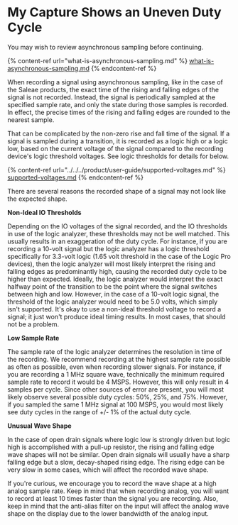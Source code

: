 # My Capture Shows an Uneven Duty Cycle

You may wish to review asynchronous sampling before continuing.

{% content-ref url="what-is-asynchronous-sampling.md" %}
[what-is-asynchronous-sampling.md](what-is-asynchronous-sampling.md)
{% endcontent-ref %}

When recording a signal using asynchronous sampling, like in the case of the Saleae products, the exact time of the rising and falling edges of the signal is not recorded. Instead, the signal is periodically sampled at the specified sample rate, and only the state during those samples is recorded. In effect, the precise times of the rising and falling edges are rounded to the nearest sample.

That can be complicated by the non-zero rise and fall time of the signal. If a signal is sampled during a transition, it is recorded as a logic high or a logic low, based on the current voltage of the signal compared to the recording device's logic threshold voltages. See logic thresholds for details for below.

{% content-ref url="../../../product/user-guide/supported-voltages.md" %}
[supported-voltages.md](../../../product/user-guide/supported-voltages.md)
{% endcontent-ref %}

There are several reasons the recorded shape of a signal may not look like the expected shape.

**Non-Ideal IO Thresholds**

Depending on the IO voltages of the signal recorded, and the IO thresholds in use of the logic analyzer, these thresholds may not be well matched. This usually results in an exaggeration of the duty cycle. For instance, if you are recording a 10-volt signal but the logic analyzer has a logic threshold specifically for 3.3-volt logic (1.65 volt threshold in the case of the Logic Pro devices), then the logic analyzer will most likely interpret the rising and falling edges as predominantly high, causing the recorded duty cycle to be higher than expected. Ideally, the logic analyzer would interpret the exact halfway point of the transition to be the point where the signal switches between high and low. However, in the case of a 10-volt logic signal, the threshold of the logic analyzer would need to be 5.0 volts, which simply isn't supported. It's okay to use a non-ideal threshold voltage to record a signal; it just won't produce ideal timing results. In most cases, that should not be a problem.

**Low Sample Rate**

The sample rate of the logic analyzer determines the resolution in time of the recording. We recommend recording at the highest sample rate possible as often as possible, even when recording slower signals. For instance, if you are recording a 1 MHz square wave, technically the minimum required sample rate to record it would be 4 MSPS. However, this will only result in 4 samples per cycle. Since other sources of error are present, you will most likely observe several possible duty cycles: 50%, 25%, and 75%. However, if you sampled the same 1 MHz signal at 100 MSPS, you would most likely see duty cycles in the range of +/- 1% of the actual duty cycle.

**Unusual Wave Shape**

In the case of open drain signals where logic low is strongly driven but logic high is accomplished with a pull-up resistor, the rising and falling edge wave shapes will not be similar. Open drain signals will usually have a sharp falling edge but a slow, decay-shaped rising edge. The rising edge can be very slow in some cases, which will affect the recorded wave shape.

If you're curious, we encourage you to record the wave shape at a high analog sample rate. Keep in mind that when recording analog, you will want to record at least 10 times faster than the signal you are recording. Also, keep in mind that the anti-alias filter on the input will affect the analog wave shape on the display due to the lower bandwidth of the analog input.
